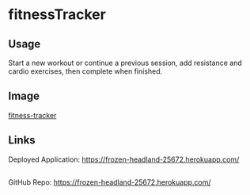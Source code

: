 # fitnessTracker

## Usage
Start a new workout or continue a previous session, add resistance and cardio exercises, then complete when finished.

## Image 
[fitness-tracker](https://github.com/LexTheMenace/fitnessTracker/blob/master/public/fittrackerscrenshot.jpg.png)
## Links
Deployed Application: https://frozen-headland-25672.herokuapp.com/
## 
GitHub Repo: https://frozen-headland-25672.herokuapp.com/
